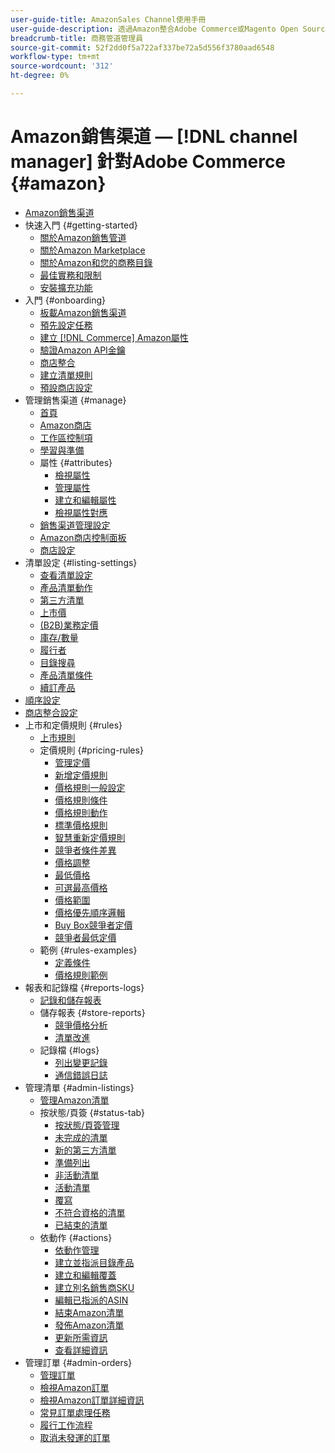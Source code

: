 ```yaml
---
user-guide-title: AmazonSales Channel使用手冊
user-guide-description: 透過Amazon整合Adobe Commerce或Magento Open Source，與 [!DNL Amazon Seller Central] 帳戶。
breadcrumb-title: 商務管道管理員
source-git-commit: 52f2dd0f5a722af337be72a5d556f3780aad6548
workflow-type: tm+mt
source-wordcount: '312'
ht-degree: 0%

---
```



# Amazon銷售渠道 —  [!DNL channel manager] 針對Adobe Commerce {#amazon}

- [Amazon銷售渠道](overview.md)
- 快速入門 {#getting-started}
   - [關於Amazon銷售管道](about-amazon-sales-channel.md)
   - [關於Amazon Marketplace](about-amazon-marketplace.md)
   - [關於Amazon和您的商務目錄](about-listings-and-catalog.md)
   - [最佳實務和限制](amazon-best-practices.md)
   - [安裝擴充功能](install.md)
- 入門 {#onboarding}
   - [板載Amazon銷售渠道](amazon-onboarding-home.md)
   - [預先設定任務](amazon-pre-setup-tasks.md)
   - [建立 [!DNL Commerce] Amazon屬性](ob-creating-magento-attributes.md)
   - [驗證Amazon API金鑰](amazon-verify-api-key.md)
   - [商店整合](store-integration.md)
   - [建立清單規則](ob-create-listing-rule.md)
   - [預設商店設定](default-store-settings.md)
- 管理銷售渠道 {#manage}
   - [首頁](amazon-sales-channel-home.md)
   - [Amazon商店](managing-stores.md)
   - [工作區控制項](workspace-controls.md)
   - [學習與準備](learning-preparation.md)
   - 屬性 {#attributes}
      - [檢視屬性](attributes-view.md)
      - [管理屬性](managing-attributes.md)
      - [建立和編輯屬性](creating-attributes.md)
      - [檢視屬性對應](amazon-matching-attributes-values.md)
   - [銷售渠道管理設定](sales-channel-settings.md)
   - [Amazon商店控制面板](amazon-store-dashboard.md)
   - [商店設定](ob-store-review.md)
- 清單設定 {#listing-settings}
   - [查看清單設定](listing-settings.md)
   - [產品清單動作](product-listing-actions.md)
   - [第三方清單](third-party-listing-settings.md)
   - [上市價](listing-price.md)
   - [(B2B)業務定價](business-pricing.md)
   - [庫存/數量](stock-quantity.md)
   - [履行者](fulfilled-by.md)
   - [目錄搜尋](catalog-search.md)
   - [產品清單條件](product-listing-condition.md)
   - [續訂產品](renewed-products.md)
- [順序設定](order-settings.md)
- [商店整合設定](store-integration-settings.md)
- 上市和定價規則 {#rules}
   - [上市規則](listing-rules.md)
   - 定價規則 {#pricing-rules}
      - [管理定價](pricing-products.md)
      - [新增定價規則](add-pricing-rule.md)
      - [價格規則一般設定](pricing-rule-general-settings.md)
      - [價格規則條件](pricing-rule-conditions.md)
      - [價格規則動作](pricing-rule-actions.md)
      - [標準價格規則](standard-price-rules.md)
      - [智慧重新定價規則](intelligent-repricing-rules.md)
      - [競爭者條件差異](competitor-conditional-variances.md)
      - [價格調整](price-adjustment.md)
      - [最低價格](floor-price.md)
      - [可選最高價格](optional-ceiling-price.md)
      - [價格範圍](price-scope.md)
      - [價格優先順序邏輯](price-priority-logic.md)
      - [Buy Box競爭者定價](buy-box-competitor-pricing.md)
      - [競爭者最低定價](lowest-competitor-pricing.md)
   - 範例 {#rules-examples}
      - [定義條件](ob-define-condition-example.md)
      - [價格規則範例](price-rule-examples.md)
- 報表和記錄檔 {#reports-logs}
   - [記錄和儲存報表](amazon-logs-reports.md)
   - 儲存報表 {#store-reports}
      - [競爭價格分析](competitive-price-analysis.md)
      - [清單改進](listing-improvements.md)
   - 記錄檔 {#logs}
      - [列出變更記錄](listing-changes-log.md)
      - [通信錯誤日誌](communication-errors-log.md)
- 管理清單 {#admin-listings}
   - [管理Amazon清單](managing-product-listings.md)
   - 按狀態/頁簽 {#status-tab}
      - [按狀態/頁簽管理](managing-listings-by-tab.md)
      - [未完成的清單](incomplete-listings.md)
      - [新的第三方清單](new-third-party-listings.md)
      - [準備列出](ready-to-list.md)
      - [非活動清單](inactive-listings.md)
      - [活動清單](active-listings.md)
      - [覆寫](overrides.md)
      - [不符合資格的清單](ineligible-listings.md)
      - [已結束的清單](ended-listings.md)
   - 依動作 {#actions}
      - [依動作管理](managing-listings-by-action.md)
      - [建立並指派目錄產品](creating-assigning-catalog-products.md)
      - [建立和編輯覆蓋](creating-editing-overrides.md)
      - [建立別名銷售商SKU](create-alias-seller-sku.md)
      - [編輯已指派的ASIN](edit-assigned-asin.md)
      - [結束Amazon清單](end-listings-manually.md)
      - [發佈Amazon清單](publish-listings-manually.md)
      - [更新所需資訊](amazon-manually-update-incomplete-listing.md)
      - [查看詳細資訊](product-listing-details.md)
- 管理訂單 {#admin-orders}
   - [管理訂單](managing-orders.md)
   - [檢視Amazon訂單](amazon-orders-all.md)
   - [檢視Amazon訂單詳細資訊](amazon-order-details.md)
   - [常見訂單處理任務](common-order-processing.md)
   - [履行工作流程](fulfillment-workflows.md)
   - [取消未發運的訂單](cancel-unshipped-order.md)
